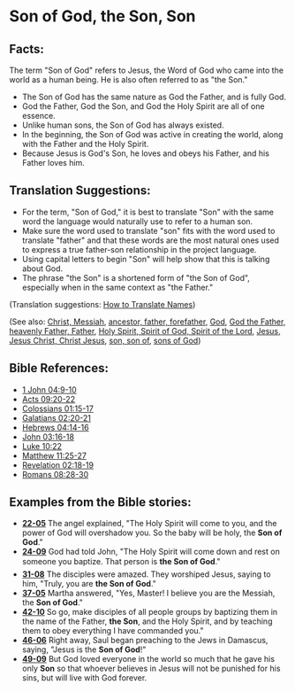 # Son of God, the Son, Son #

## Facts: ##

The term "Son of God" refers to Jesus, the Word of God who came into the world as a human being. He is also often referred to as "the Son."

* The Son of God has the same nature as God the Father, and is fully God.
* God the Father, God the Son, and God the Holy Spirit are all of one essence.
* Unlike human sons, the Son of God has always existed.
* In the beginning, the Son of God was active in creating the world, along with the Father and the Holy Spirit.
* Because Jesus is God's Son, he loves and obeys his Father, and his Father loves him.

## Translation Suggestions: ##

* For the term, "Son of God," it is best to translate "Son" with the same word the language would naturally use to refer to a human son.
* Make sure the word used to translate "son" fits with the word used to translate "father" and that these words are the most natural ones used to express a true father-son relationship in the project language.
* Using capital letters to begin "Son" will help show that this is talking about God.
* The phrase "the Son" is a shortened form of "the Son of God", especially when in the same context as "the Father."

(Translation suggestions: [How to Translate Names](https://git.door43.org/Door43/en-ta-translate-vol1/src/master/content/translate_names.md))

(See also: [Christ, Messiah](../kt/christ.md), [ancestor, father, forefather](../other/father.md), [God](../kt/god.md), [God the Father, heavenly Father, Father](../kt/godthefather.md), [Holy Spirit, Spirit of God, Spirit of the Lord](../kt/holyspirit.md), [Jesus, Jesus Christ, Christ Jesus](../kt/jesus.md), [son, son of](../kt/son.md), [sons of God](../kt/sonsofgod.md))

## Bible References: ##

* [1 John 04:9-10](https://door43.org/en/bible/notes/1jn/04/09)
* [Acts 09:20-22](https://door43.org/en/bible/notes/act/09/20)
* [Colossians 01:15-17](https://door43.org/en/bible/notes/col/01/15)
* [Galatians 02:20-21](https://door43.org/en/bible/notes/gal/02/20)
* [Hebrews 04:14-16](https://door43.org/en/bible/notes/heb/04/14)
* [John 03:16-18](https://door43.org/en/bible/notes/jhn/03/16)
* [Luke 10:22](https://door43.org/en/bible/notes/luk/10/22)
* [Matthew 11:25-27](https://door43.org/en/bible/notes/mat/11/25)
* [Revelation 02:18-19](https://door43.org/en/bible/notes/rev/02/18)
* [Romans 08:28-30](https://door43.org/en/bible/notes/rom/08/28)

## Examples from the Bible stories: ##

* __[22-05](https://door43.org/en/obs/notes/frames/22-05)__ The angel explained, "The Holy Spirit will come to you, and the power of God will overshadow you. So the baby will be holy, the __Son of God__."
* __[24-09](https://door43.org/en/obs/notes/frames/24-09)__ God had told John, "The Holy Spirit will come down and rest on someone you baptize. That person is __the Son of God__."
* __[31-08](https://door43.org/en/obs/notes/frames/31-08)__ The disciples were amazed. They worshiped Jesus, saying to him, "Truly, you are __the Son of God__."
* __[37-05](https://door43.org/en/obs/notes/frames/37-05)__ Martha answered, "Yes, Master! I believe you are the Messiah, the __Son of God__."
* __[42-10](https://door43.org/en/obs/notes/frames/42-10)__ So go, make disciples of all people groups by baptizing them in the name of the Father, __the Son__, and the Holy Spirit, and by teaching them to obey everything I have commanded you."
* __[46-06](https://door43.org/en/obs/notes/frames/46-06)__ Right away, Saul began preaching to the Jews in Damascus, saying, "Jesus is the __Son of God__!"
* __[49-09](https://door43.org/en/obs/notes/frames/49-09)__ But God loved everyone in the world so much that he gave his only __Son__  so that whoever believes in Jesus will not be punished for his sins, but will live with God forever.


